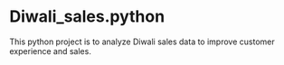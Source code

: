 # Diwali_sales.python
This python project is to analyze Diwali sales data to improve customer experience and sales.
